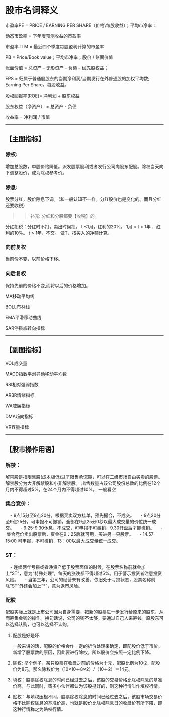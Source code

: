 # 股市名词释义

市盈率PE = PRICE / EARNING PER SHARE（价格\每股收益）；平均市净率： 

动态市盈率 = 下年度预测收益的市盈率

市盈率TTM = 最近四个季度每股盈利计算的市盈率

PB = Price/Book value；平均市净率；股价 / 账面价值

账面价值 = 总资产 – 无形资产 – 负债 – 优先股权益；

EPS = 归属于普通股股东的当期净利润/当期发行在外普通股的加权平均数; Earning Per Share。每股收益。

股权回报率(ROE)= 净利润 ÷ 股东权益

股东权益（净资产） = 总资产 - 负债

收益率 = 净利润 / 市值

------------------------------------------------------------------------------------

## 【主图指标】

### 除权:

增加总股数，单股价格降低。派发股票股利或者发行公司向股东配股。除权当天向下调整股价，成为除权参考价。

### 除息:

股票分红，股价除息下调。（和一般认知不一样。分红股价也是变化的。而且分红还要收税）

>> 补充: 分红和分股都要【收税】的。

分红扣税：分红时不扣，卖出时候扣。
t <1月，红利的20%。
1月 < t < 1年 ，红利的10%。
t > 1年，不交。
做T，按买入的净额计算。

### 向前复权

当前价不变，以前价格下移。

### 向后复权

保持先前的价格不变,而将以后的价格增加。

MA移动平均线

BOLL布林线

EMA平滑移动曲线

SAR停损点转向指标


------------------------------------------------------------------------------------

## 【副图指标】


VOL成交量

MACD指数平滑异动移动平均数

RSI相对强弱指数

ARBR情绪指标

WA威廉指标

DMA趋向指标

VR容量指标

------------------------------------------------------------------------------------

## 【股市操作用语】

### 解禁：

解禁股是指限售股(成本极低)过了限售承诺期，可以在二级市场自由买卖的股票。 解禁股分为大非解禁股和小非解禁股。
出售数量占该公司股份总数的比例在12个月内不得超过5%，在24个月内不得超过10%。
一般看空

### 集合竞价：

    - 9点15分至9点20分，根据买卖双方挂单，预先撮合，不成交。
    - 9点20分至9点25分，可申报不可撤销，全部在9点25分0秒以最大成交量的价位统一成交。
    - 9.25-9.30休息，不成交，可申报不可撤销，9.30开盘后才能撤销。
    - 集合竞价卖出股票后，资金在9：25后就可用，买进另一只股票。
    - 14.57-15:00 可申报，不可撤销，13：00以最大成交量统一成交。

### ST：

    - 连续两年亏损或者净资产低于股票面值的时候，在股票名称前就会加上“ST”，意为“特殊处理”，每天的涨跌都不得超过5%。用于警示投资者注意投资风险。
    - 当第三年，公司的经营未有改善，依旧处于亏损状态，股票名称前除“ST”外还会加上“*”，意为退市风险。

### 配股

配股实际上就是上市公司因为自身需要，把新的股票进一步发行给原来的股东，从而筹集金钱的操作。换句话说，公司的钱不太够，要通过自己人来筹钱。原股东可以选择认购，也可以选择不认购。

1. 配股是好是坏:

    一般来讲的话，配股的价格会作一定的折价处理来确定，即配股价低于市价。新增了股票数的原因，因此要进行除权，所以股价会按照一定比例下降。

2. 除权: 举个例子，某只股票在收盘之前的价格为十元，配股比例为10∶2，配股价为8元，那么除权价为（10×10＋8×2）/（10＋2）＝14元。

3. 填权：股票除权除息的时间已经过去之后，该股的交易价格比除权除息的基准价高，与此同时，蛮多小伙伴都认为该股挺好的，则这种行情叫作填权行情。

4. 贴权：与填权压根不同，股票除权除息的时间已经过去之后，该股市场交易价格不比除权除息的基准价高，也就是股价比除权除息日的收盘价有所下降，即这种行情称之为贴权行情。
